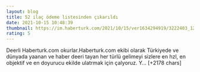 ```yaml
--- 
layout: blog
title: 52 ilaç ödeme listesinden çıkarıldı
date: 2021-10-15 10:48:39
thumbnail: https://im.haberturk.com/2021/10/15/ver1634294919/3222403_1200x627.jpg
rating: 5
---
```

Deerli Haberturk.com okurlar.Haberturk.com ekibi olarak Türkiyede ve dünyada yaanan ve haber deeri tayan her türlü gelimeyi sizlere en hzl, en objektif ve en doyurucu ekilde ulatrmak için çalyoruz. Y… [+2178 chars]